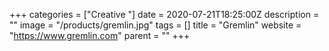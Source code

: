 +++
categories = ["Creative "]
date = 2020-07-21T18:25:00Z
description = ""
image = "/products/gremlin.jpg"
tags = []
title = "Gremlin"
website = "https://www.gremlin.com"
parent = ""
+++
